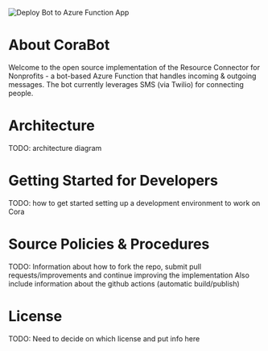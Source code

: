 ![Deploy Bot to Azure Function App](https://github.com/Community-Operations-Resource-Agent/CoraBot/workflows/Deploy%20Bot%20to%20Azure%20Function%20App/badge.svg?branch=master)
# About CoraBot
Welcome to the open source implementation of the Resource Connector for Nonprofits - a bot-based Azure Function that handles incoming & outgoing messages.  The bot currently leverages SMS (via Twilio) for connecting people.

# Architecture
TODO: architecture diagram

# Getting Started for Developers
TODO:  how to get started setting up a development environment to work on Cora

# Source Policies & Procedures
TODO:  Information about how to fork the repo, submit pull requests/improvements and continue improving the implementation
Also include information about the github actions (automatic build/publish)

# License
TODO: Need to decide on which license and put info here
